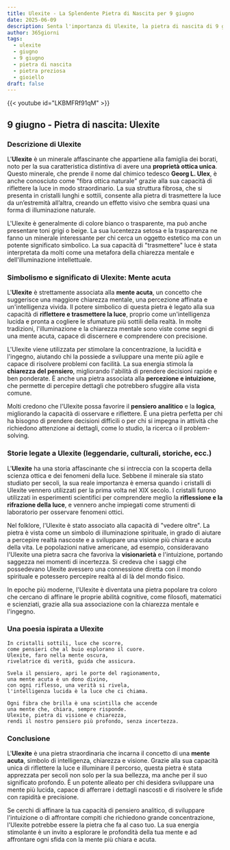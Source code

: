 ```yaml
---
title: Ulexite - La Splendente Pietra di Nascita per 9 giugno
date: 2025-06-09
description: Senta l'importanza di Ulexite, la pietra di nascita di 9 giugno che simboleggia Mente acuta. Lasci che la sua bellezza e il suo significato illuminino la sua giornata.
author: 365giorni
tags:
  - ulexite
  - giugno
  - 9 giugno
  - pietra di nascita
  - pietra preziosa
  - gioiello
draft: false
---
```


{{< youtube id="LKBMFRf91qM" >}}

## 9 giugno - Pietra di nascita: Ulexite

### Descrizione di Ulexite

L'**Ulexite** è un minerale affascinante che appartiene alla famiglia dei borati, noto per la sua caratteristica distintiva di avere una **proprietà ottica unica**. Questo minerale, che prende il nome dal chimico tedesco **Georg L. Ulex**, è anche conosciuto come "fibra ottica naturale" grazie alla sua capacità di riflettere la luce in modo straordinario. La sua struttura fibrosa, che si presenta in cristalli lunghi e sottili, consente alla pietra di trasmettere la luce da un’estremità all’altra, creando un effetto visivo che sembra quasi una forma di illuminazione naturale.

L'Ulexite è generalmente di colore bianco o trasparente, ma può anche presentare toni grigi o beige. La sua lucentezza setosa e la trasparenza ne fanno un minerale interessante per chi cerca un oggetto estetico ma con un potente significato simbolico. La sua capacità di "trasmettere" luce è stata interpretata da molti come una metafora della chiarezza mentale e dell'illuminazione intellettuale.

### Simbolismo e significato di Ulexite: Mente acuta

L'**Ulexite** è strettamente associata alla **mente acuta**, un concetto che suggerisce una maggiore chiarezza mentale, una percezione affinata e un'intelligenza vivida. Il potere simbolico di questa pietra è legato alla sua capacità di **riflettere e trasmettere la luce**, proprio come un'intelligenza lucida e pronta a cogliere le sfumature più sottili della realtà. In molte tradizioni, l'illuminazione e la chiarezza mentale sono viste come segni di una mente acuta, capace di discernere e comprendere con precisione.

L'Ulexite viene utilizzata per stimolare la concentrazione, la lucidità e l'ingegno, aiutando chi la possiede a sviluppare una mente più agile e capace di risolvere problemi con facilità. La sua energia stimola la **chiarezza del pensiero**, migliorando l'abilità di prendere decisioni rapide e ben ponderate. È anche una pietra associata alla **percezione e intuizione**, che permette di percepire dettagli che potrebbero sfuggire alla vista comune.

Molti credono che l'Ulexite possa favorire il **pensiero analitico** e la **logica**, migliorando la capacità di osservare e riflettere. È una pietra perfetta per chi ha bisogno di prendere decisioni difficili o per chi si impegna in attività che richiedono attenzione ai dettagli, come lo studio, la ricerca o il problem-solving.

### Storie legate a Ulexite (leggendarie, culturali, storiche, ecc.)

L'**Ulexite** ha una storia affascinante che si intreccia con la scoperta della scienza ottica e dei fenomeni della luce. Sebbene il minerale sia stato studiato per secoli, la sua reale importanza è emersa quando i cristalli di Ulexite vennero utilizzati per la prima volta nel XIX secolo. I cristalli furono utilizzati in esperimenti scientifici per comprendere meglio la **riflessione e la rifrazione della luce**, e vennero anche impiegati come strumenti di laboratorio per osservare fenomeni ottici.

Nel folklore, l'Ulexite è stato associato alla capacità di "vedere oltre". La pietra è vista come un simbolo di illuminazione spirituale, in grado di aiutare a percepire realtà nascoste e a sviluppare una visione più chiara e acuta della vita. Le popolazioni native americane, ad esempio, consideravano l'Ulexite una pietra sacra che favoriva la **visionarietà** e l'intuizione, portando saggezza nei momenti di incertezza. Si credeva che i saggi che possedevano Ulexite avessero una connessione diretta con il mondo spirituale e potessero percepire realtà al di là del mondo fisico.

In epoche più moderne, l'Ulexite è diventata una pietra popolare tra coloro che cercano di affinare le proprie abilità cognitive, come filosofi, matematici e scienziati, grazie alla sua associazione con la chiarezza mentale e l'ingegno.

### Una poesia ispirata a Ulexite

```
In cristalli sottili, luce che scorre,  
come pensieri che al buio esplorano il cuore.  
Ulexite, faro nella mente oscura,  
rivelatrice di verità, guida che assicura.

Svela il pensiero, apri le porte del ragionamento,  
una mente acuta è un dono divino,  
con ogni riflesso, una verità si rivela,  
l'intelligenza lucida è la luce che ci chiama.

Ogni fibra che brilla è una scintilla che accende  
una mente che, chiara, sempre risponde.  
Ulexite, pietra di visione e chiarezza,  
rendi il nostro pensiero più profondo, senza incertezza.
```

### Conclusione

L'**Ulexite** è una pietra straordinaria che incarna il concetto di una **mente acuta**, simbolo di intelligenza, chiarezza e visione. Grazie alla sua capacità unica di riflettere la luce e illuminare il percorso, questa pietra è stata apprezzata per secoli non solo per la sua bellezza, ma anche per il suo significato profondo. È un potente alleato per chi desidera sviluppare una mente più lucida, capace di afferrare i dettagli nascosti e di risolvere le sfide con rapidità e precisione.

Se cerchi di affinare la tua capacità di pensiero analitico, di sviluppare l'intuizione o di affrontare compiti che richiedono grande concentrazione, l'Ulexite potrebbe essere la pietra che fa al caso tuo. La sua energia stimolante è un invito a esplorare le profondità della tua mente e ad affrontare ogni sfida con la mente più chiara e acuta.